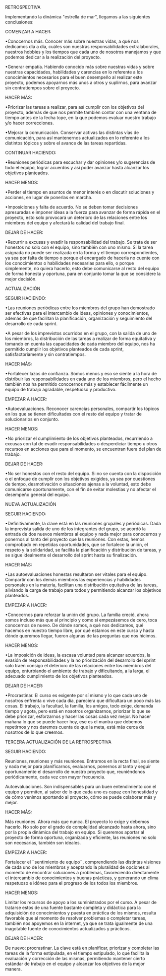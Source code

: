 RETROSPECTIVA

Implementando la dinámica "estrella de mar", llegamos a las siguientes conclusiones:

COMENZAR A HACER:

•Conocernos más. Conocer más sobre nuestras vidas, a qué nos dedicamos día a día, cuáles son nuestras responsabilidades extralaborales, nuestros hobbies y los tiempos que cada uno de nosotros manejamos y que podemos dedicar a la realización del proyecto. 

•Generar empatía. Habiendo conocido más sobre nuestras vidas y sobre nuestras capacidades, habilidades y carencias en lo referente a los conocimientos necesarios para el buen desempeño al realizar este proyecto, podemos apoyarnos más unos a otros y suplirnos, para avanzar sin contratiempos sobre el proyecto. 

HACER MÁS:

•Priorizar las tareas a realizar, para así cumplir con los objetivos del proyecto, además de que nos permite también contar con una ventana de tiempo antes de la fecha tope, en la que podemos evaluar nuestro trabajo y/o hacer correcciones. 

•Mejorar la comunicación. Conservar activas las distintas vías de comunicación, para así mantenernos actualizados en lo referente a los distintos tópicos y sobre el avance de las tareas repartidas. 

CONTINUAR HACIENDO:

•Reuniones periódicas para escuchar y dar opiniones y/o sugerencias de todo el equipo, lograr acuerdos y así poder avanzar hasta alcanzar los objetivos planteados.

HACER MENOS:

•Perder el tiempo en asuntos de menor interés o en discutir soluciones y acciones, en lugar de ponerlas en marcha. 

•Imposiciones y falta de acuerdo. No se deben tomar decisiones apresuradas e imponer ideas a la fuerza para avanzar de forma rápida en el proyecto, esto solo provocará un deterioro de las relaciones entre los miembros del equipo y afectará la calidad del trabajo final. 

DEJAR DE HACER: 

•Recurrir a excusas y evadir la responsabilidad del trabajo. Se trata de ser honestos no solo con el equipo, sino también con uno mismo. Si la tarea asignada no puede ser realizada en la forma y el tiempo correspondientes, ya sea por falta de tiempo o porque el encargado de hacerla no cuente con los conocimientos o habilidades necesarias para ello, o porque simplemente, no quiera hacerlo, esto debe comunicarse al resto del equipo de forma honesta y oportuna, para en conjunto tomar la que se considere la mejor decisión. 


ACTUALIZACIÓN

SEGUIR HACIENDO: 

•Las reuniones periódicas entre los miembros del grupo han demostrado ser efectivas para el intercambio de ideas, opiniones y conocimientos, además de que facilitan la planificación, organización y seguimiento del desarrollo de cada sprint. 

•A pesar de los imprevistos ocurridos en el grupo, con la salida de uno de los miembros, la distribución de las tareas a realizar de forma equitativa y tomando en cuenta las capacidades de cada miembro del equipo, nos ha permitido cumplir los objetivos planteados de cada sprint, satisfactoriamente y sin contratiempos.

HACER MÁS:

•Fortalecer lazos de confianza. Somos menos y eso se siente a la hora de distribuir las responsabilidades en cada uno de los miembros, pero el hecho también nos ha permitido conocernos más y establecer fácilmente un equipo de trabajo agradable, respetuoso y productivo. 

EMPEZAR A HACER:

•Autoevaluaciones. Reconocer carencias personales, compartir los tópicos en los que se tienen dificultades con el resto del equipo y tratar de solucionarlos en conjunto.  

HACER MENOS:

•No priorizar el cumplimiento de los objetivos planteados, recurriendo a excusas con tal de evadir responsabilidades o desperdiciar tiempo u otros recursos en acciones que para el momento, se encuentran fuera del plan de trabajo. 

DEJAR DE HACER:

•No ser honestos con el resto del equipo. Si no se cuenta con la disposición o el enfoque de cumplir con los objetivos exigidos, ya sea por cuestiones de tiempo, desmotivación o situaciones ajenas a la voluntad, esto debe comunicarse oportunamente, con el fin de evitar molestias y no afectar el desempeño general del equipo. 


NUEVA ACTUALIZACIÓN

SEGUIR HACIENDO: 

•Definitivamente, la clave está en las reuniones grupales y periódicas. Dada la imprevista salida de uno de los integrantes del grupo, se acordó la entrada de dos nuevos miembros al equipo y nada mejor para conocernos y ponernos al tanto del proyecto que las reuniones. Con estas, hemos comprobado en repetidas oportunidades, que se fortalece la unión, el respeto y la solidaridad, se facilita la planificación y distribución de tareas, y se sigue idealmente el desarrollo del sprint hasta su finalización. 

HACER MÁS:

•Las autoevaluaciones honestas resultaron ser vitales para el equipo. Compartir con los demás miembros las experiencias y habilidades personales en la materia, facilitan una distribución equitativa de las tareas, aliviando la carga de trabajo para todos y permitiendo alcanzar los objetivos planteados.

EMPEZAR A HACER:

•Conocernos para reforzar la unión del grupo. La familia creció, ahora somos incluso más que al principio y como si empezásemos de cero, toca conocernos de nuevo. De dónde somos, a qué nos dedicamos, qué hacemos en nuestro tiempo libre, por qué estamos en este curso y hasta dónde queremos llegar, fueron algunas de las preguntas que nos hicimos. 

HACER MENOS:

•La imposición de ideas, la escasa voluntad para alcanzar acuerdos, la evasión de responsabilidades y la no priorización del desarrollo del sprint solo traen consigo el deterioro de las relaciones entre los miembros del equipo, enturbiando el ambiente de trabajo y dificultando, a la larga, el adecuado cumplimiento de los objetivos planteados. 

DEJAR DE HACER:

•Procrastinar. El curso es exigente por sí mismo y lo que cada uno de nosotros enfrenta o vive cada día, pareciera que dificultara un poco más las cosas. El trabajo, la facultad, la familia, los amigos, todo exige, demanda tiempo y agota, pero está en nosotros organizarnos, priorizar lo que se debe priorizar, esforzarnos y hacer las cosas cada vez mejor. No hacer mañana lo que se puede hacer hoy, ese es el mantra que debemos repetirnos y nos daremos cuenta de que la meta, está más cerca de nosotros de lo que creemos.


TERCERA ACTUALIZACIÓN DE LA RETROSPECTIVA

SEGUIR HACIENDO: 

Reuniones, reuniones y más reuniones. Entramos en la recta final, se siente y nada mejor para planificarnos, evaluarnos, ponernos al tanto y seguir oportunamente el desarrollo de nuestro proyecto que, reuniéndonos periódicamente, cada vez con mayor frecuencia. 

Autoevaluaciones. Son indispensables para un buen entendimiento con el equipo y permiten, al saber de lo que cada uno es capaz con honestidad y de cómo venimos aportando al proyecto, cómo se puede colaborar más y mejor. 

HACER MÁS:

Más reuniones. Ahora más que nunca. El proyecto lo exige y debemos hacerlo. No solo por el grado de complejidad alcanzado hasta ahora, sino por la propia dinámica del trabajo en equipo. Si queremos aportar al proyecto de forma oportuna, organizada y eficiente, las reuniones no solo son necesarias, también son ideales. 

EMPEZAR A HACER:

Fortalecer el ¨sentimiento de equipo¨, comprendiendo las distintas visiones de cada uno de los miembros y aceptando la pluralidad de opciones al momento de encontrar soluciones a problemas, favoreciendo directamente el intercambio de conocimientos y buenas prácticas, y generando un clima respetuoso e idóneo para el progreso de los todos los miembros.

HACER MENOS:

Limitar los recursos de apoyo a los suministrados por el curso. A pesar de tratarse estos de una fuente bastante completa y didáctica para la adquisición de conocimientos y puesta en práctica de los mismos, resulta favorable que al momento de resolver problemas o completar tareas, también nos apoyemos en la internet, ya que se trata igualmente de una inagotable fuente de conocimientos actualizados y prácticos. 

DEJAR DE HACER:

De nuevo: procrastinar. La clave está en planificar, priorizar y completar las tareas de la forma estipulada, en el tiempo estipulado, lo que facilita la evaluación y corrección de las mismas, permitiendo mantener cierto estándar de trabajo en el equipo y alcanzar los objetivos de la mejor manera.


